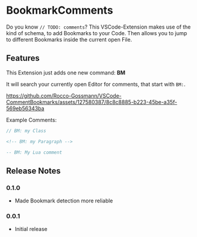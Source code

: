 # BookmarkComments

Do you know `// TODO: comments`? This VSCode-Extension makes use of the kind of schema, to add Bookmarks to your Code. Then allows you to jump to different Bookmarks inside the current open File.


## Features

This Extension just adds one new command: **BM**

It will search your currently open Editor for comments, that start with ` BM: `.

https://github.com/Rocco-Gossmann/VSCode-CommentBookmarks/assets/127580387/8c8c8885-b223-45be-a35f-569eb56343ba

Example Comments:
```c++
// BM: my Class 
```
```html
<!-- BM: my Paragraph -->
```
```lua
-- BM: My Lua comment
```


## Release Notes

### 0.1.0
- Made Bookmark detection more reliable

### 0.0.1
- Initial release


